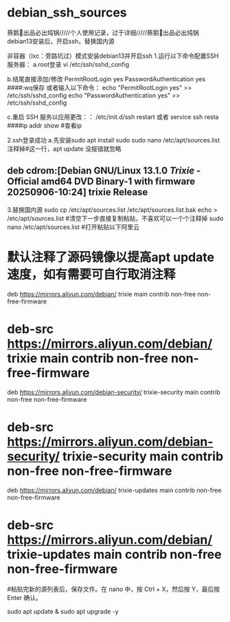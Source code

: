 # debian_ssh_sources
蔡鹅🪿出品必出炖锅/////个人使用记录，过于详细/////蔡鹅🪿出品必出炖锅
debian13安装后，开启ssh，替换国内源

非容器（lxc：旁路坑过）模式安装debian13并开启ssh
1.运行以下命令配置SSH服务器：
a.root登录
vi /etc/ssh/sshd_config

b.结尾直接添加/修改
PermitRootLogin yes
PasswordAuthentication yes
####:wq保存
或者输入以下命令：
echo "PermitRootLogin yes" >> /etc/ssh/sshd_config
echo "PasswordAuthentication yes" >> /etc/ssh/sshd_config

c.重启 SSH 服务以应用更改：：
/etc/init.d/ssh restart
或者
service ssh resta
####ip addr show #查看ip

2.ssh登录成功
a.先安装sudo
apt install sudo
sudo nano /etc/apt/sources.list
注释掉#这一行，apt update 没报错就忽略
## deb cdrom:[Debian GNU/Linux 13.1.0 _Trixie_ - Official amd64 DVD Binary-1 with firmware 20250906-10:24] trixie Release

3.替换国内源
sudo cp /etc/apt/sources.list /etc/apt/sources.list.bak
echo > /etc/apt/sources.list  #清空下一步直接复制粘贴，不喜欢可以一个个注释掉
sudo nano /etc/apt/sources.list  #打开粘贴以下阿里云

# 默认注释了源码镜像以提高apt update 速度，如有需要可自行取消注释
deb https://mirrors.aliyun.com/debian/ trixie main contrib non-free non-free-firmware
# deb-src https://mirrors.aliyun.com/debian/ trixie main contrib non-free non-free-firmware

deb https://mirrors.aliyun.com/debian-security/ trixie-security main contrib non-free non-free-firmware
# deb-src https://mirrors.aliyun.com/debian-security/ trixie-security main contrib non-free non-free-firmware

deb https://mirrors.aliyun.com/debian/ trixie-updates main contrib non-free non-free-firmware
# deb-src https://mirrors.aliyun.com/debian/ trixie-updates main contrib non-free non-free-firmware

#粘贴完新的源列表后，保存文件。在 nano 中，按 Ctrl + X，然后按 Y，最后按 Enter 确认。

sudo apt update & sudo apt upgrade -y
